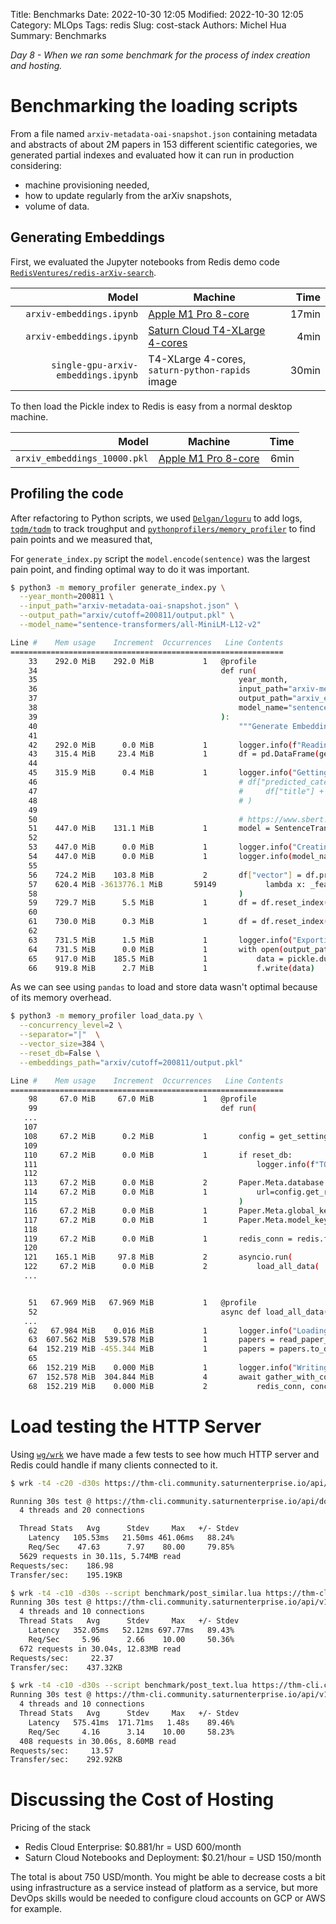 Title: Benchmarks
Date: 2022-10-30 12:05
Modified: 2022-10-30 12:05
Category: MLOps
Tags: redis
Slug: cost-stack
Authors: Michel Hua
Summary: Benchmarks

_Day 8 - When we ran some benchmark for the process of index creation and hosting._

# Benchmarking the loading scripts

From a file named `arxiv-metadata-oai-snapshot.json` containing metadata and abstracts of about 2M papers in 153 different scientific categories, we generated partial indexes and evaluated how it can run in production considering:

- machine provisioning needed,
- how to update regularly from the arXiv snapshots,
- volume of data.

## Generating Embeddings

First, we evaluated the Jupyter notebooks from Redis demo code [`RedisVentures/redis-arXiv-search`](https://github.com/RedisVentures/redis-arXiv-search/tree/main/data).

| Model                    | Machine                      | Time   |
|-------------------------:|------------------------------|-------:|
|            `arxiv-embeddings.ipynb` | [Apple M1 Pro 8-core](https://www.apple.com/macbook-pro-14-and-16/specs/) | 17min |
|            `arxiv-embeddings.ipynb` | [Saturn Cloud T4-XLarge 4-cores](https://saturncloud.io/plans/hosted/) | 4min |
| `single-gpu-arxiv-embeddings.ipynb` | T4-XLarge 4-cores, `saturn-python-rapids` image | 30min |

To then load the Pickle index to Redis is easy from a normal desktop machine.

| Model                    | Machine                      | Time   |
|-------------------------:|------------------------------|-------:|
| `arxiv_embeddings_10000.pkl` | [Apple M1 Pro 8-core](https://www.apple.com/macbook-pro-14-and-16/specs/) | 6min |

## Profiling the code

After refactoring to Python scripts, we used [`Delgan/loguru`](https://github.com/Delgan/loguru) to add logs, [`tqdm/tqdm`](https://github.com/tqdm/tqdm) to track troughput and [`pythonprofilers/memory_profiler`](https://github.com/pythonprofilers/memory_profiler) to find pain points and we measured that,

For `generate_index.py` script the `model.encode(sentence)` was the largest pain point, and finding optimal way to do it was important.

```sh
$ python3 -m memory_profiler generate_index.py \
  --year_month=200811 \
  --input_path="arxiv-metadata-oai-snapshot.json" \
  --output_path="arxiv/cutoff=200811/output.pkl" \
  --model_name="sentence-transformers/all-MiniLM-L12-v2"

Line #    Mem usage    Increment  Occurrences   Line Contents
=============================================================
    33    292.0 MiB    292.0 MiB           1   @profile
    34                                         def run(
    35                                             year_month,
    36                                             input_path="arxiv-metadata-oai-snapshot.json",
    37                                             output_path="arxiv_embeddings_10000.pkl",
    38                                             model_name="sentence-transformers/all-mpnet-base-v2",
    39                                         ):
    40                                             """Generate Embeddings and Create a File Index."""
    41
    42    292.0 MiB      0.0 MiB           1       logger.info(f"Reading papers for {year_month}...")
    43    315.4 MiB     23.4 MiB           1       df = pd.DataFrame(get_papers(input_path, year_month))
    44
    45    315.9 MiB      0.4 MiB           1       logger.info("Getting categories predictions")
    46                                             # df["predicted_categories"] = get_paper_classification_predictions(
    47                                             #     df["title"] + " " + df["abstract"], top_k=3
    48                                             # )
    49
    50                                             # https://www.sbert.net/docs/usage/semantic_textual_similarity.html
    51    447.0 MiB    131.1 MiB           1       model = SentenceTransformer(model_name)
    52
    53    447.0 MiB      0.0 MiB           1       logger.info("Creating embeddings from title and abstract...")
    54    447.0 MiB      0.0 MiB           1       logger.info(model_name)
    55
    56    724.2 MiB    103.8 MiB           2       df["vector"] = df.progress_apply(
    57    620.4 MiB -3613776.1 MiB       59149           lambda x: _featurize(model, x["title"], x["abstract"]), axis=1
    58                                             )
    59    729.7 MiB      5.5 MiB           1       df = df.reset_index().drop("index", axis=1)
    60
    61    730.0 MiB      0.3 MiB           1       df = df.reset_index().drop("index", axis=1)
    62
    63    731.5 MiB      1.5 MiB           1       logger.info("Exporting to pickle file...")
    64    731.5 MiB      0.0 MiB           1       with open(output_path, "wb") as f:
    65    917.0 MiB    185.5 MiB           1           data = pickle.dumps(df)
    66    919.8 MiB      2.7 MiB           1           f.write(data)
```

As we can see using `pandas` to load and store data wasn't optimal because of its memory overhead.

```sh
$ python3 -m memory_profiler load_data.py \
  --concurrency_level=2 \
  --separator="|"  \
  --vector_size=384 \
  --reset_db=False \
  --embeddings_path="arxiv/cutoff=200811/output.pkl"

Line #    Mem usage    Increment  Occurrences   Line Contents
=============================================================
    98     67.0 MiB     67.0 MiB           1   @profile
    99                                         def run(
   ...
   107
   108     67.2 MiB      0.2 MiB           1       config = get_settings()
   109
   110     67.2 MiB      0.0 MiB           1       if reset_db:
   111                                                 logger.info(f"TODO {reset_db}")
   112
   113     67.2 MiB      0.0 MiB           2       Paper.Meta.database = get_redis_connection(
   114     67.2 MiB      0.0 MiB           1           url=config.get_redis_url(), decode_responses=True
   115                                             )
   116     67.2 MiB      0.0 MiB           1       Paper.Meta.global_key_prefix = "THM"
   117     67.2 MiB      0.0 MiB           1       Paper.Meta.model_key_prefix = "Paper"
   118
   119     67.2 MiB      0.0 MiB           1       redis_conn = redis.from_url(config.get_redis_url())
   120
   121    165.1 MiB     97.8 MiB           2       asyncio.run(
   122     67.2 MiB      0.0 MiB           2           load_all_data(
   ...


    51   67.969 MiB   67.969 MiB           1   @profile
    52                                         async def load_all_data(
   ...
    62   67.984 MiB    0.016 MiB           1       logger.info("Loading papers...")
    63  607.562 MiB  539.578 MiB           1       papers = read_paper_df(embeddings_path).head(1)
    64  152.219 MiB -455.344 MiB           1       papers = papers.to_dict("records")
    65
    66  152.219 MiB    0.000 MiB           1       logger.info("Writing to Redis...")
    67  152.578 MiB  304.844 MiB           4       await gather_with_concurrency(
    68  152.219 MiB    0.000 MiB           2           redis_conn, concurrency_level, separator, vector_size, *papers
```

# Load testing the HTTP Server

Using [`wg/wrk`](https://github.com/wg/wrk) we have made a few tests to see how much HTTP server and Redis could handle if many clients connected to it.

```sh
$ wrk -t4 -c20 -d30s https://thm-cli.community.saturnenterprise.io/api/docs

Running 30s test @ https://thm-cli.community.saturnenterprise.io/api/docs
  4 threads and 20 connections

  Thread Stats   Avg      Stdev     Max   +/- Stdev
    Latency   105.53ms   21.50ms 461.06ms   88.24%
    Req/Sec    47.63      7.97    80.00     79.85%
  5629 requests in 30.11s, 5.74MB read
Requests/sec:    186.98
Transfer/sec:    195.19KB
```

```sh
$ wrk -t4 -c10 -d30s --script benchmark/post_similar.lua https://thm-cli.community.saturnenterprise.io/api/v1/paper/vectorsearch/text
Running 30s test @ https://thm-cli.community.saturnenterprise.io/api/v1/paper/vectorsearch/text
  4 threads and 10 connections
  Thread Stats   Avg      Stdev     Max   +/- Stdev
    Latency   352.05ms   52.12ms 697.77ms   89.43%
    Req/Sec     5.96      2.66    10.00     50.36%
  672 requests in 30.04s, 12.83MB read
Requests/sec:     22.37
Transfer/sec:    437.32KB
```

```sh
$ wrk -t4 -c10 -d30s --script benchmark/post_text.lua https://thm-cli.community.saturnenterprise.io/api/v1/paper/vectorsearch/text/user
Running 30s test @ https://thm-cli.community.saturnenterprise.io/api/v1/paper/vectorsearch/text/user
  4 threads and 10 connections
  Thread Stats   Avg      Stdev     Max   +/- Stdev
    Latency   575.41ms  171.71ms   1.48s    89.46%
    Req/Sec     4.16      3.14    10.00     58.23%
  408 requests in 30.06s, 8.60MB read
Requests/sec:     13.57
Transfer/sec:    292.92KB
```

# Discussing the Cost of Hosting

Pricing of the stack

- Redis Cloud Enterprise: $0.881/hr = USD 600/month
- Saturn Cloud Notebooks and Deployment: $0.21/hour = USD 150/month

The total is about 750 USD/month. You might be able to decrease costs a bit using infrastructure as a service instead of platform as a service, but more DevOps skills would be needed to configure cloud accounts on GCP or AWS for example.
